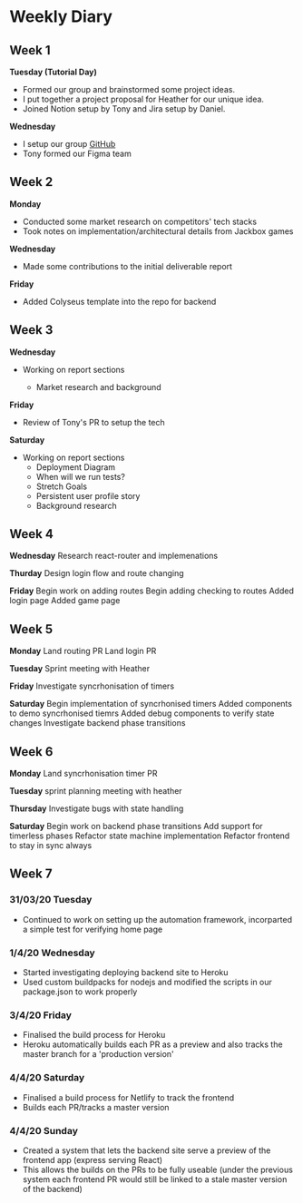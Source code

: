 # Weekly Diary

## Week 1

**Tuesday (Tutorial Day)**

- Formed our group and brainstormed some project ideas.
- I put together a project proposal for Heather for our unique idea.
- Joined Notion setup by Tony and Jira setup by Daniel.

**Wednesday**

- I setup our group [GitHub](https://github.com/alexytsu/spicccy.git)
- Tony formed our Figma team

## Week 2

**Monday**

- Conducted some market research on competitors' tech stacks
- Took notes on implementation/architectural details from Jackbox games

**Wednesday**

- Made some contributions to the initial deliverable report

**Friday**

- Added Colyseus template into the repo for backend

## Week 3

**Wednesday**

- Working on report sections

  - Market research and background

**Friday**

- Review of Tony's PR to setup the tech

**Saturday**

- Working on report sections
  - Deployment Diagram
  - When will we run tests?
  - Stretch Goals
  - Persistent user profile story
  - Background research

## Week 4

**Wednesday**
Research react-router and implemenations

**Thurday**
Design login flow and route changing

**Friday**
Begin work on adding routes
Begin adding checking to routes
Added login page
Added game page

## Week 5

**Monday**
Land routing PR
Land login PR

**Tuesday**
Sprint meeting with Heather

**Friday**
Investigate syncrhonisation of timers

**Saturday**
Begin implementation of syncrhonised timers
Added components to demo syncrhonised tiemrs
Added debug components to verify state changes
Investigate backend phase transitions

## Week 6

**Monday**
Land syncrhonisation timer PR

**Tuesday**
sprint planning meeting with heather

**Thursday**
Investigate bugs with state handling

**Saturday**
Begin work on backend phase transitions
Add support for timerless phases
Refactor state machine implementation
Refactor frontend to stay in sync always

## Week 7
### 31/03/20 Tuesday
- Continued to work on setting up the automation framework, incorparted a simple test for verifying home page

### 1/4/20 Wednesday
- Started investigating deploying backend site to Heroku
- Used custom buildpacks for nodejs and modified the scripts in our package.json to work properly

### 3/4/20 Friday
- Finalised the build process for Heroku
- Heroku automatically builds each PR as a preview and also tracks the master branch for a 'production version'

### 4/4/20 Saturday
- Finalised a build process for Netlify to track the frontend
- Builds each PR/tracks a master version

### 4/4/20 Sunday
- Created a system that lets the backend site serve a preview of the frontend app (express serving React)
- This allows the builds on the PRs to be fully useable (under the previous system each frontend PR would still be linked to a stale master version of the backend)
